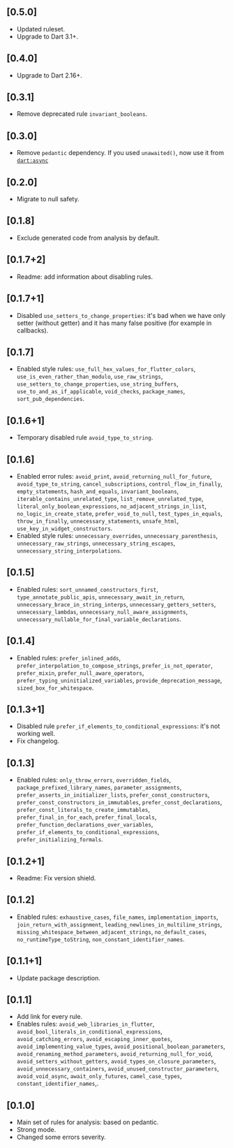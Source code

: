 ## [0.5.0]

* Updated ruleset.
* Upgrade to Dart 3.1+.

## [0.4.0]

* Upgrade to Dart 2.16+.

## [0.3.1]

* Remove deprecated rule `invariant_booleans`.

## [0.3.0]

* Remove `pedantic` dependency. If you used `unawaited()`, now use it from [`dart:async`](https://api.dart.dev/stable/2.16.0/dart-async/dart-async-library.html)

## [0.2.0]

* Migrate to null safety.

## [0.1.8]

* Exclude generated code from analysis by default.

## [0.1.7+2]

* Readme: add information about disabling rules.

## [0.1.7+1]

* Disabled `use_setters_to_change_properties`: it's bad when we have only setter (without getter) and it has many false positive (for example in callbacks).

## [0.1.7]

* Enabled style rules: `use_full_hex_values_for_flutter_colors`, `use_is_even_rather_than_modulo`, `use_raw_strings`, `use_setters_to_change_properties`, `use_string_buffers`, `use_to_and_as_if_applicable`, `void_checks`, `package_names`, `sort_pub_dependencies`.

## [0.1.6+1]

* Temporary disabled rule `avoid_type_to_string`.

## [0.1.6]

* Enabled error rules: `avoid_print`, `avoid_returning_null_for_future`, `avoid_type_to_string`, `cancel_subscriptions`, 
`control_flow_in_finally`, `empty_statements`, `hash_and_equals`, `invariant_booleans`,
`iterable_contains_unrelated_type`, `list_remove_unrelated_type`, `literal_only_boolean_expressions`,
`no_adjacent_strings_in_list`, `no_logic_in_create_state`, `prefer_void_to_null`,
`test_types_in_equals`, `throw_in_finally`, `unnecessary_statements`, `unsafe_html`, `use_key_in_widget_constructors`.
* Enabled style rules: `unnecessary_overrides`, `unnecessary_parenthesis`, `unnecessary_raw_strings`, `unnecessary_string_escapes`,
`unnecessary_string_interpolations`.

## [0.1.5]

* Enabled rules: `sort_unnamed_constructors_first`, `type_annotate_public_apis`, `unnecessary_await_in_return`, 
`unnecessary_brace_in_string_interps`, `unnecessary_getters_setters`, `unnecessary_lambdas`, `unnecessary_null_aware_assignments`, 
`unnecessary_nullable_for_final_variable_declarations`.

## [0.1.4]

* Enabled rules: `prefer_inlined_adds`, `prefer_interpolation_to_compose_strings`, `prefer_is_not_operator`, `prefer_mixin`, 
`prefer_null_aware_operators`, `prefer_typing_uninitialized_variables`, `provide_deprecation_message`, `sized_box_for_whitespace`.

## [0.1.3+1]

* Disabled rule `prefer_if_elements_to_conditional_expressions`: it's not working well.
* Fix changelog.

## [0.1.3]

* Enabled rules: `only_throw_errors`, `overridden_fields`, `package_prefixed_library_names`, `parameter_assignments`, 
`prefer_asserts_in_initializer_lists`, `prefer_const_constructors`, `prefer_const_constructors_in_immutables`, 
`prefer_const_declarations`, `prefer_const_literals_to_create_immutables`, `prefer_final_in_for_each`,
`prefer_final_locals`, `prefer_function_declarations_over_variables`, `prefer_if_elements_to_conditional_expressions`,
`prefer_initializing_formals`.

## [0.1.2+1]

* Readme: Fix version shield.

## [0.1.2]

* Enabled rules: `exhaustive_cases`, `file_names`, `implementation_imports`, `join_return_with_assignment`,
`leading_newlines_in_multiline_strings`, `missing_whitespace_between_adjacent_strings`, `no_default_cases`,
`no_runtimeType_toString`, `non_constant_identifier_names`.

## [0.1.1+1]

* Update package description.

## [0.1.1]

* Add link for every rule.
* Enables rules: `avoid_web_libraries_in_flutter`, `avoid_bool_literals_in_conditional_expressions`, `avoid_catching_errors`, 
`avoid_escaping_inner_quotes`, `avoid_implementing_value_types`, `avoid_positional_boolean_parameters`, `avoid_renaming_method_parameters`, 
`avoid_returning_null_for_void`, `avoid_setters_without_getters`, `avoid_types_on_closure_parameters`, `avoid_unnecessary_containers`,
`avoid_unused_constructor_parameters`, `avoid_void_async`, `await_only_futures`, `camel_case_types`, `constant_identifier_names`,.

## [0.1.0]

* Main set of rules for analysis: based on pedantic.
* Strong mode.
* Changed some errors severity.
